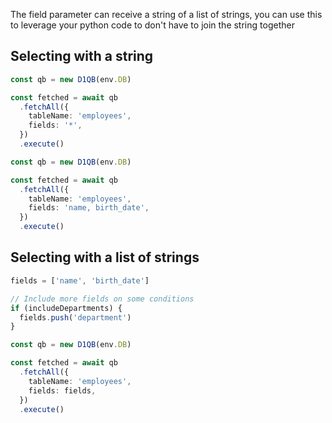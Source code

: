 The field parameter can receive a string of a list of strings, you can use this to leverage your python code
to don't have to join the string together

## Selecting with a string

```ts
const qb = new D1QB(env.DB)

const fetched = await qb
  .fetchAll({
    tableName: 'employees',
    fields: '*',
  })
  .execute()
```

```ts
const qb = new D1QB(env.DB)

const fetched = await qb
  .fetchAll({
    tableName: 'employees',
    fields: 'name, birth_date',
  })
  .execute()
```

## Selecting with a list of strings

```ts
fields = ['name', 'birth_date']

// Include more fields on some conditions
if (includeDepartments) {
  fields.push('department')
}

const qb = new D1QB(env.DB)

const fetched = await qb
  .fetchAll({
    tableName: 'employees',
    fields: fields,
  })
  .execute()
```
